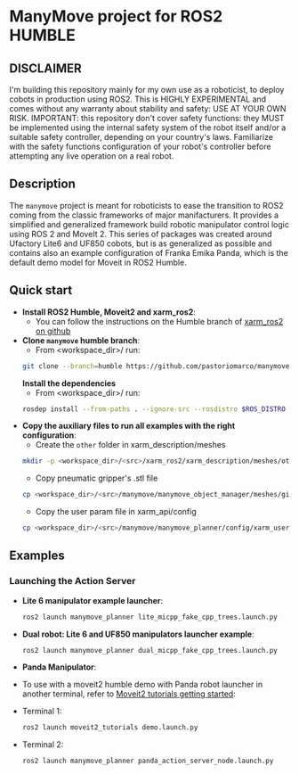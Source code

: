 # ManyMove project for ROS2 HUMBLE

## DISCLAIMER

I'm building this repository mainly for my own use as a roboticist, to deploy cobots in production using ROS2.
This is HIGHLY EXPERIMENTAL and comes without any warranty about stability and safety: USE AT YOUR OWN RISK.
IMPORTANT: this repository don't cover safety functions: they MUST be implemented using the internal safety system of the robot itself and/or a suitable safety controller, depending on your country's laws. Familiarize with the safety functions configuration of your robot's controller before attempting any live operation on a real robot.

## Description

The `manymove` project is meant for roboticists to ease the transition to ROS2 coming from the classic frameworks of major manifacturers.
It provides a simplified and generalized framework build robotic manipulator control logic using ROS 2 and MoveIt 2. 
This series of packages was created around Ufactory Lite6 and UF850 cobots, but is as generalized as possible and contains also an example configuration of Franka Emika Panda, which is the default demo model for Moveit in ROS2 Humble.

## Quick start

- **Install ROS2 Humble, Moveit2 and xarm_ros2**:
  - You can follow the instructions on the Humble branch of [xarm_ros2 on github](https://github.com/xArm-Developer/xarm_ros2/tree/humble)
- **Clone `manymove` humble branch**:
  - From <workspace_dir>/<src> run:
  ```bash
  git clone --branch=humble https://github.com/pastoriomarco/manymove.git
  ```
  **Install the dependencies**
  - From <workspace_dir>/<src> run:
  ```bash
  rosdep install --from-paths . --ignore-src --rosdistro $ROS_DISTRO -y
  ```
- **Copy the auxiliary files to run all examples with the right configuration**:
  - Create the `other` folder in xarm_description/meshes 
  ```bash
  mkdir -p <workspace_dir>/<src>/xarm_ros2/xarm_description/meshes/other
  ```
  - Copy pneumatic gripper's .stl file
  ```bash
  cp <workspace_dir>/<src>/manymove/manymove_object_manager/meshes/gimatic_pq2516/* <workspace_dir>/<src>/xarm_ros2/xarm_description/meshes/other/
  ```
  - Copy the user param file in xarm_api/config
  ```bash
  cp <workspace_dir>/<src>/manymove/manymove_planner/config/xarm_user_params.yaml <workspace_dir>/<src>/xarm_ros2/xarm_api/config/
  ```

## Examples

### Launching the Action Server

- **Lite 6 manipulator example launcher**:
  ```bash
  ros2 launch manymove_planner lite_micpp_fake_cpp_trees.launch.py
  ```
  
- **Dual robot: Lite 6 and UF850 manipulators launcher example**:
  ```bash
  ros2 launch manymove_planner dual_micpp_fake_cpp_trees.launch.py
  ```

- **Panda Manipulator**:
- To use with a moveit2 humble demo with Panda robot launcher in another terminal, refer to [Moveit2 tutorials getting started](https://moveit.picknik.ai/humble/doc/tutorials/getting_started/getting_started.html):
- Terminal 1:
  ```bash
  ros2 launch moveit2_tutorials demo.launch.py
  ```
- Terminal 2:
  ```bash
  ros2 launch manymove_planner panda_action_server_node.launch.py
  ```
